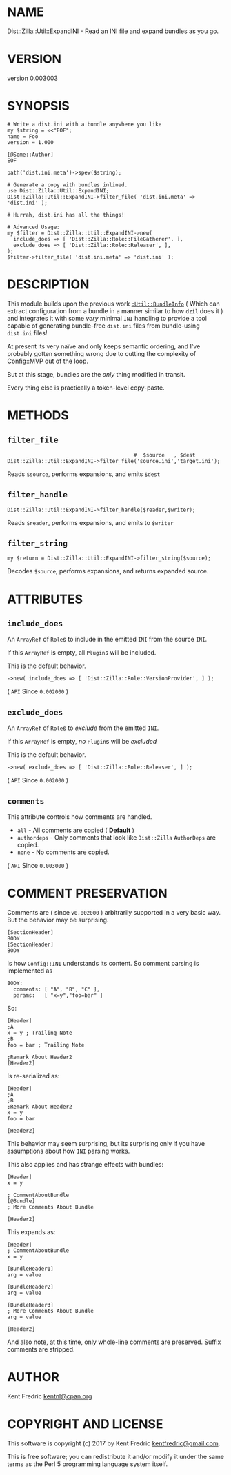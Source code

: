 # NAME

Dist::Zilla::Util::ExpandINI - Read an INI file and expand bundles as you go.

# VERSION

version 0.003003

# SYNOPSIS

    # Write a dist.ini with a bundle anywhere you like
    my $string = <<"EOF";
    name = Foo
    version = 1.000

    [@Some::Author]
    EOF

    path('dist.ini.meta')->spew($string);

    # Generate a copy with bundles inlined.
    use Dist::Zilla::Util::ExpandINI;
    Dist::Zilla::Util::ExpandINI->filter_file( 'dist.ini.meta' => 'dist.ini' );

    # Hurrah, dist.ini has all the things!

    # Advanced Usage:
    my $filter = Dist::Zilla::Util::ExpandINI->new(
      include_does => [ 'Dist::Zilla::Role::FileGatherer', ],
      exclude_does => [ 'Dist::Zilla::Role::Releaser', ],
    );
    $filter->filter_file( 'dist.ini.meta' => 'dist.ini' );

# DESCRIPTION

This module builds upon the previous work [`:Util::BundleInfo`](https://metacpan.org/pod/Dist::Zilla::Util::BundleInfo) ( Which can extract
configuration from a bundle in a manner similar to how `dzil` does it ) and integrates it with some _very_ minimal `INI`
handling to provide a tool capable of generating bundle-free `dist.ini` files from bundle-using `dist.ini` files!

At present its very naïve and only keeps semantic ordering, and I've probably gotten something wrong due to cutting the
complexity of Config::MVP out of the loop.

But at this stage, bundles are the _only_ thing modified in transit.

Every thing else is practically a token-level copy-paste.

# METHODS

## `filter_file`

                                             #  $source   , $dest
    Dist::Zilla::Util::ExpandINI->filter_file('source.ini','target.ini');

Reads `$source`, performs expansions, and emits `$dest`

## `filter_handle`

    Dist::Zilla::Util::ExpandINI->filter_handle($reader,$writer);

Reads `$reader`, performs expansions, and emits to `$writer`

## `filter_string`

    my $return = Dist::Zilla::Util::ExpandINI->filter_string($source);

Decodes `$source`, performs expansions, and returns expanded source.

# ATTRIBUTES

## `include_does`

An `ArrayRef` of `Role`s to include in the emitted `INI` from the source `INI`.

If this `ArrayRef` is empty, all `Plugin`s will be included.

This is the default behavior.

    ->new( include_does => [ 'Dist::Zilla::Role::VersionProvider', ] );

( `API` Since `0.002000` )

## `exclude_does`

An `ArrayRef` of `Role`s to _exclude_ from the emitted `INI`.

If this `ArrayRef` is empty, _no_ `Plugin`s will be _excluded_

This is the default behavior.

    ->new( exclude_does => [ 'Dist::Zilla::Role::Releaser', ] );

( `API` Since `0.002000` )

## `comments`

This attribute controls how comments are handled.

- `all` - All comments are copied ( **Default** )
- `authordeps` - Only comments that look like `Dist::Zilla` `AuthorDeps` are copied.
- `none` - No comments are copied.

( `API` Since `0.003000` )

# COMMENT PRESERVATION

Comments are ( since `v0.002000` ) arbitrarily supported in a very basic way.
But the behavior may be surprising.

    [SectionHeader]
    BODY
    [SectionHeader]
    BODY

Is how `Config::INI` understands its content. So comment parsing is implemented as

    BODY:
      comments: [ "A", "B", "C" ],
      params:   [ "x=y","foo=bar" ]

So:

    [Header]
    ;A
    x = y ; Trailing Note
    ;B
    foo = bar ; Trailing Note

    ;Remark About Header2
    [Header2]

Is re-serialized as:

    [Header]
    ;A
    ;B
    ;Remark About Header2
    x = y
    foo = bar

    [Header2]

This behavior may seem surprising, but its surprising only if you
have assumptions about how `INI` parsing works.

This also applies and has strange effects with bundles:

    [Header]
    x = y

    ; CommentAboutBundle
    [@Bundle]
    ; More Comments About Bundle

    [Header2]

This expands as:

    [Header]
    ; CommentAboutBundle
    x = y

    [BundleHeader1]
    arg = value

    [BundleHeader2]
    arg = value

    [BundleHeader3]
    ; More Comments About Bundle
    arg = value

    [Header2]

And also note, at this time, only whole-line comments are preserved. Suffix comments are stripped.

# AUTHOR

Kent Fredric <kentnl@cpan.org>

# COPYRIGHT AND LICENSE

This software is copyright (c) 2017 by Kent Fredric <kentfredric@gmail.com>.

This is free software; you can redistribute it and/or modify it under
the same terms as the Perl 5 programming language system itself.

